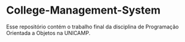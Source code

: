 # College-Management-System
Esse repositório contém o trabalho final da disciplina de Programação Orientada a Objetos na UNICAMP.
